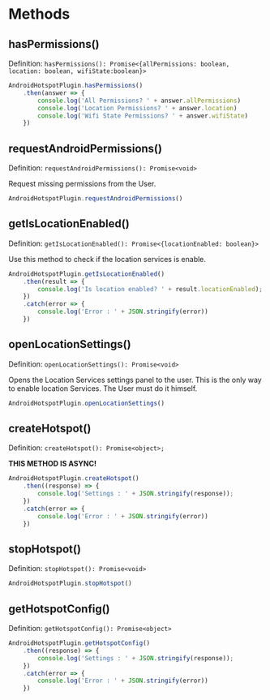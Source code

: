 # Methods

## hasPermissions()
 
Definition: `hasPermissions(): Promise<{allPermissions: boolean, location: boolean, wifiState:boolean}>`

```javascript
AndroidHotspotPlugin.hasPermissions()
    .then(answer => {
        console.log('All Permissions? ' + answer.allPermissions)
        console.log('Location Permissions? ' + answer.location)
        console.log('Wifi State Permissions? ' + answer.wifiState)
    })
```

## requestAndroidPermissions()
 
Definition: `requestAndroidPermissions(): Promise<void>`

Request missing permissions from the User.

```javascript
AndroidHotspotPlugin.requestAndroidPermissions()
```

## getIsLocationEnabled()

Definition: `getIsLocationEnabled(): Promise<{locationEnabled: boolean}>`

Use this method to check if the location services is enable.  

```javascript
AndroidHotspotPlugin.getIsLocationEnabled()
    .then(result => {
        console.log('Is location enabled? ' + result.locationEnabled);
    })
    .catch(error => {
        console.log('Error : ' + JSON.stringify(error))
    })
```

## openLocationSettings()

Definition: `openLocationSettings(): Promise<void>`

Opens the Location Services settings panel to the user. This is the only way to enable location Services. The User must do it himself.

```javascript
AndroidHotspotPlugin.openLocationSettings()
```

## createHotspot()

Definition: `createHotspot(): Promise<object>;`    

**THIS METHOD IS ASYNC!** 

```javascript
AndroidHotspotPlugin.createHotspot()
    .then((response) => {
        console.log('Settings : ' + JSON.stringify(response));
    })
    .catch(error => {
        console.log('Error : ' + JSON.stringify(error))
    })
```

## stopHotspot()

Definition: `stopHotspot(): Promise<void>`

```javascript
AndroidHotspotPlugin.stopHotspot()
```

## getHotspotConfig()

Definition: `getHotspotConfig(): Promise<object>`

```javascript
AndroidHotspotPlugin.getHotspotConfig()
    .then((response) => {
        console.log('Settings : ' + JSON.stringify(response));
    })
    .catch(error => {
        console.log('Error : ' + JSON.stringify(error))
    })
```

